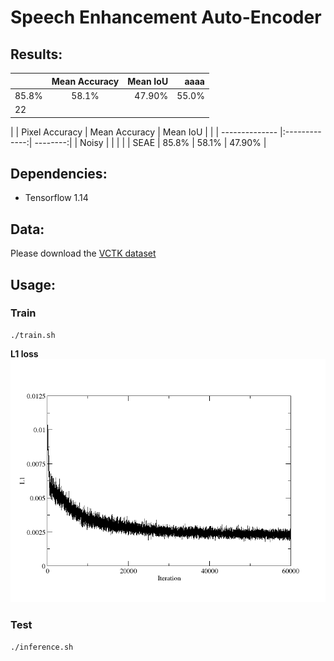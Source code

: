 # Speech Enhancement Auto-Encoder

## Results:
|                | Mean Accuracy | Mean IoU | aaaa |
| -------------- |:-------------:| --------:| ----:|
| 85.8%          | 58.1%         | 47.90%   |55.0% |
| 22             |               |          |      |

|       | Pixel Accuracy | Mean Accuracy | Mean IoU |
|       | -------------- |:-------------:| --------:|
| Noisy |                |               |          |
| SEAE  | 85.8%          | 58.1%         | 47.90%   |

## Dependencies:
* Tensorflow 1.14

## Data:
Please download the [VCTK dataset](https://drive.google.com/file/d/1NBIOCk1ouXqi_cY-XxH9_cDTftVYXYAR/view?usp=sharing)
## Usage:

### Train

```
./train.sh
```
**L1 loss**
<img src="loss/loss.png" width="650">
### Test

```
./inference.sh
```
